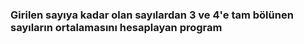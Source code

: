 ### Girilen sayıya kadar olan sayılardan 3 ve 4'e tam bölünen sayıların ortalamasını hesaplayan program


